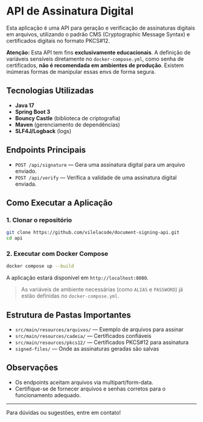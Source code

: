 # API de Assinatura Digital

Esta aplicação é uma API para geração e verificação de assinaturas digitais em arquivos, utilizando o padrão CMS (Cryptographic Message Syntax) e certificados digitais no formato PKCS#12.

**Atenção:** Esta API tem fins **exclusivamente educacionais**. A definição de variáveis sensíveis diretamente no `docker-compose.yml`, como senha de certificados, **não é recomendada em ambientes de produção**. 
Existem inúmeras formas de manipular essas envs de forma segura.

## Tecnologias Utilizadas

- **Java 17**
- **Spring Boot 3**
- **Bouncy Castle** (biblioteca de criptografia)
- **Maven** (gerenciamento de dependências)
- **SLF4J/Logback** (logs)

## Endpoints Principais

- `POST /api/signature` — Gera uma assinatura digital para um arquivo enviado.
- `POST /api/verify` — Verifica a validade de uma assinatura digital enviada.

## Como Executar a Aplicação

### 1. Clonar o repositório
```bash
git clone https://github.com/vilelacode/document-signing-api.git
cd api
```

### 2. Executar com Docker Compose
```bash
docker compose up --build
```
A aplicação estará disponível em `http://localhost:8080`.

> As variáveis de ambiente necessárias (como `ALIAS` e `PASSWORD`) já estão definidas no `docker-compose.yml`.

## Estrutura de Pastas Importantes
- `src/main/resources/arquivos/` — Exemplo de arquivos para assinar
- `src/main/resources/cadeia/` — Certificados confiáveis
- `src/main/resources/pkcs12/` — Certificados PKCS#12 para assinatura
- `signed-files/` — Onde as assinaturas geradas são salvas

## Observações
- Os endpoints aceitam arquivos via multipart/form-data.
- Certifique-se de fornecer arquivos e senhas corretos para o funcionamento adequado.

---

Para dúvidas ou sugestões, entre em contato! 
